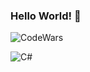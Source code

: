 ### Hello World! 👋


![CodeWars](https://www.codewars.com/users/Adekri/badges/small)

![C#](https://img.shields.io/badge/C%23-239120?style=for-the-badge&logo=c-sharp&logoColor=white.svg)
